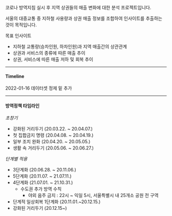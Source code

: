 코로나 방역지침 실시 후 지역 상권들의 매출 변화에 대한 분석 프로젝트입니다.

서울의 대중교통 중 지하철 사용량과 상권 매출 정보를 조합하여 인사이트를 추출하는 것이 목적입니다.



목표 인사이트

- 지하철 교통량(승차인원, 하차인원)과 지역 매출간의 상관관계
- 상권과 서비스의 종류에 따른 매출 추이
- 상권, 서비스에 따른 매출 저하 및 회복 추이



---

#### Timeline

2022-01-16 데이터셋 정제 밑 추가



---

#### 방역정책 타임라인

*초창기*

- 강화된 거리두기 (20.03.22. ~ 20.04.07.)
- 첫 집합금지 명령 (20.04.08. ~ 20.04.19.)
- 일부 조치 완화 (20.04.20. ~ 20.05.05.)
- 생활 속 거리두기 (20.05.06. ~ 20.06.27.)

*단계별 적용*

- 3단계화 (20.06.28. ~ 20.11.06.)
- 5단계화 (20.11.07. ~ 21.07.11.)
- 4단계화 (21.07.01. ~ 21.10.31.)
  - 수도권 추가 방역 수칙
    - 야외 음주 금지 : 22시 ~ 익일 5시, 서울특별시 내 25개소 공원 전 구역
- 단계적 일상회복 1단계화 (20.11.01.~20.12.15.)
- 강화된 거리두기 (20.12.15~)

